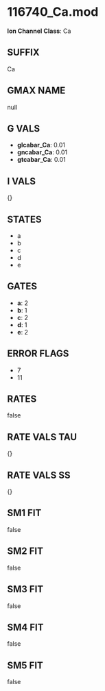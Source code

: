 # 116740_Ca.mod

**Ion Channel Class**: Ca

## SUFFIX

Ca

## GMAX NAME

null

## G VALS

- **glcabar_Ca**: 0.01
- **gncabar_Ca**: 0.01
- **gtcabar_Ca**: 0.01

## I VALS

{}

## STATES

- a
- b
- c
- d
- e

## GATES

- **a**: 2
- **b**: 1
- **c**: 2
- **d**: 1
- **e**: 2

## ERROR FLAGS

- 7
- 11

## RATES

false

## RATE VALS TAU

{}

## RATE VALS SS

{}

## SM1 FIT

false

## SM2 FIT

false

## SM3 FIT

false

## SM4 FIT

false

## SM5 FIT

false
